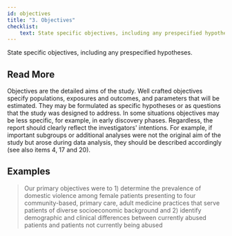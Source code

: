 ```yaml
---
id: objectives
title: "3. Objectives"
checklist: 
    text: State specific objectives, including any prespecified hypotheses.
---
```

State specific objectives, including any prespecified hypotheses.

## Read More

Objectives are the detailed aims of the study. Well crafted objectives specify populations, exposures and outcomes, and parameters that will be estimated. They may be formulated as specific hypotheses or as questions that the study was designed to address. In some situations objectives may be less specific, for example, in early discovery phases. Regardless, the report should clearly reflect the investigators' intentions. For example, if important subgroups or additional analyses were not the original aim of the study but arose during data analysis, they should be described accordingly (see also items 4, 17 and 20).

## Examples

> Our primary objectives were to 1) determine the prevalence of domestic violence among female patients presenting to four community-based, primary care, adult medicine practices that serve patients of diverse socioeconomic background and 2) identify demographic and clinical differences between currently abused patients and patients not currently being abused